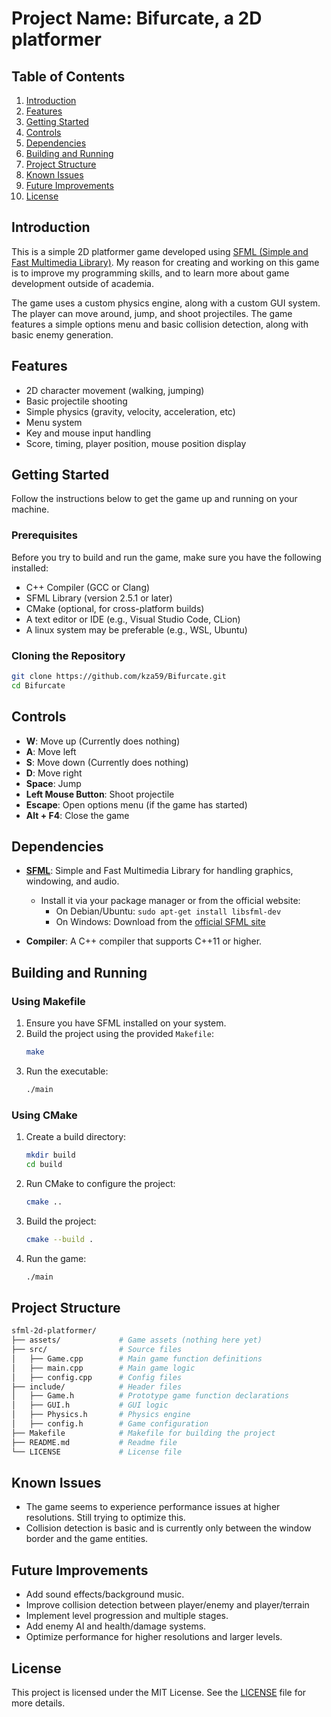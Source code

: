 
# **Project Name**: Bifurcate, a 2D platformer

## **Table of Contents**
1. [Introduction](#introduction)
2. [Features](#features)
3. [Getting Started](#getting-started)
4. [Controls](#controls)
5. [Dependencies](#dependencies)
6. [Building and Running](#building-and-running)
7. [Project Structure](#project-structure)
8. [Known Issues](#known-issues)
9. [Future Improvements](#future-improvements)
10. [License](#license)

## **Introduction**

This is a simple 2D platformer game developed using [SFML (Simple and Fast Multimedia Library)](https://www.sfml-dev.org/). My reason for creating and working on this game is to improve my programming skills, and to learn more about game development outside of academia.

The game uses a custom physics engine, along with a custom GUI system. The player can move around, jump, and shoot projectiles. The game features a simple options menu and basic collision detection, along with basic enemy generation.

## **Features**
- 2D character movement (walking, jumping)
- Basic projectile shooting
- Simple physics (gravity, velocity, acceleration, etc)
- Menu system 
- Key and mouse input handling
- Score, timing, player position, mouse position display

## **Getting Started**

Follow the instructions below to get the game up and running on your machine.

### **Prerequisites**
Before you try to build and run the game, make sure you have the following installed:
- C++ Compiler (GCC or Clang)
- SFML Library (version 2.5.1 or later)
- CMake (optional, for cross-platform builds)
- A text editor or IDE (e.g., Visual Studio Code, CLion)
- A linux system may be preferable (e.g., WSL, Ubuntu)
### **Cloning the Repository**
```bash
git clone https://github.com/kza59/Bifurcate.git
cd Bifurcate
```

## **Controls**

- **W**: Move up (Currently does nothing)
- **A**: Move left
- **S**: Move down (Currently does nothing)
- **D**: Move right
- **Space**: Jump
- **Left Mouse Button**: Shoot projectile
- **Escape**: Open options menu (if the game has started)
- **Alt + F4**: Close the game

## **Dependencies**

- **[SFML](https://www.sfml-dev.org/)**: Simple and Fast Multimedia Library for handling graphics, windowing, and audio.
  - Install it via your package manager or from the official website:
    - On Debian/Ubuntu: `sudo apt-get install libsfml-dev`
    - On Windows: Download from the [official SFML site](https://www.sfml-dev.org/download.php)
  
- **Compiler**: A C++ compiler that supports C++11 or higher.

## **Building and Running**

### **Using Makefile**
1. Ensure you have SFML installed on your system.
2. Build the project using the provided `Makefile`:
   ```bash
   make
   ```
3. Run the executable:
   ```bash
   ./main
   ```

### **Using CMake**
1. Create a build directory:
   ```bash
   mkdir build
   cd build
   ```
2. Run CMake to configure the project:
   ```bash
   cmake ..
   ```
3. Build the project:
   ```bash
   cmake --build .
   ```
4. Run the game:
   ```bash
   ./main
   ```

## **Project Structure**

```bash
sfml-2d-platformer/
├── assets/             # Game assets (nothing here yet)
├── src/                # Source files
│   ├── Game.cpp        # Main game function definitions
│   ├── main.cpp        # Main game logic
│   ├── config.cpp      # Config files
├── include/            # Header files
│   ├── Game.h          # Prototype game function declarations
│   ├── GUI.h           # GUI logic
│   ├── Physics.h       # Physics engine
│   ├── config.h        # Game configuration
├── Makefile            # Makefile for building the project
├── README.md           # Readme file
└── LICENSE             # License file
```

## **Known Issues**

- The game seems to experience performance issues at higher resolutions. Still trying to optimize this.
- Collision detection is basic and is currently only between the window border and the game entities.

## **Future Improvements**

- Add sound effects/background music.
- Improve collision detection between player/enemy and player/terrain
- Implement level progression and multiple stages.
- Add enemy AI and health/damage systems.
- Optimize performance for higher resolutions and larger levels.

## **License**

This project is licensed under the MIT License. See the [LICENSE](./LICENSE) file for more details.
